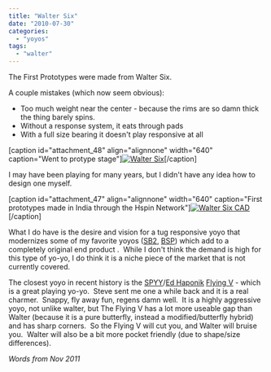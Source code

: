 ```yaml
---
title: "Walter Six"
date: "2010-07-30"
categories: 
  - "yoyos"
tags: 
  - "walter"
---
```


The First Prototypes were made from Walter Six.

A couple mistakes (which now seem obvious):

- Too much weight near the center - because the rims are so damn thick the thing barely spins.
- Without a response system, it eats through pads
- With a full size bearing it doesn't play responsive at all

\[caption id="attachment\_48" align="alignnone" width="640" caption="Went to protype stage"\][![](images/walter661.jpg "Walter Six")](http://spencerberry.com/?attachment_id=48)\[/caption\]

I may have been playing for many years, but I didn't have any idea how to design one myself.

\[caption id="attachment\_47" align="alignnone" width="640" caption="First prototypes made in India through the Hspin Network"\][![](images/walter66.jpg "Walter Six CAD")](http://spencerberry.com/?attachment_id=47)\[/caption\]

What I do have is the desire and vision for a tug responsive yoyo that modernizes some of my favorite yoyos ([SB2](http://www.tomkuhn.com/index.php?product=sb2_polished), [BSP](http://anti-yo.com/products.html#product2-info)) which add to a completely original end product .  While I don't think the demand is high for this type of yo-yo, I do think it is a niche piece of the market that is not currently covered.

The closest yoyo in recent history is the [SPYY](http://spyy.ca/)/[Ed Haponik](http://vimeo.com/edhaponik) [Flying V](http://spyy.ca/index.php/flyingv) - which is a great playing yo-yo.  Steve sent me one a while back and it is a real charmer.  Snappy, fly away fun, regens damn well.  It is a highly aggressive yoyo, not unlike walter, but The Flying V has a lot more useable gap than Walter (because it is a pure butterfly, instead a modified/butterfly hybrid) and has sharp corners.  So the Flying V will cut you, and Walter will bruise you.  Walter will also be a bit more pocket friendly (due to shape/size differences).

_Words from Nov 2011_
